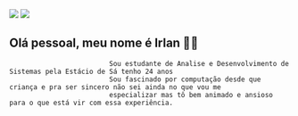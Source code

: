 <div>
  <a href="https://www.instagram.com/_lucas_saraiva/ target="_blank"><img src="https://img.shields.io/badge/Instagram-E4405F?style=for-the-badge&logo=instagram&logoColor=white" target="_blank"></a>
  <a href="https://wa.e/5585998400058 target="_blank"><img src="https://img.shields.io/badge/WhatsApp-25D366?style=for-the-badge&logo=whatsapp&logoColor=white" target="_blank"></a>
  
  </div>
  
  ## Olá pessoal, meu nome é Irlan 👋🏼 
  
                             Sou estudante de Analise e Desenvolvimento de Sistemas pela Estácio de Sá tenho 24 anos 
                             Sou fascinado por computação desde que criança e pra ser sincero não sei ainda no que vou me 
                             especializar mas tô bem animado e ansioso para o que está vir com essa experiência. 
